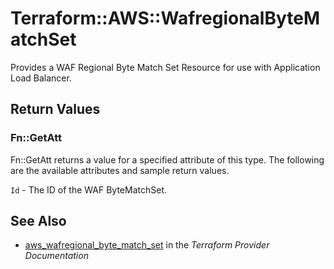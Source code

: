 # Terraform::AWS::WafregionalByteMatchSet

Provides a WAF Regional Byte Match Set Resource for use with Application Load Balancer.

## Return Values

### Fn::GetAtt

Fn::GetAtt returns a value for a specified attribute of this type. The following are the available attributes and sample return values.

`Id` - The ID of the WAF ByteMatchSet.

## See Also

* [aws_wafregional_byte_match_set](https://www.terraform.io/docs/providers/aws/r/wafregional_byte_match_set.html) in the _Terraform Provider Documentation_